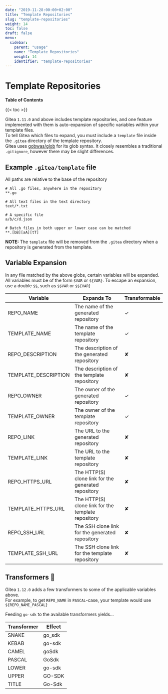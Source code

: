 ```yaml
---
date: "2019-11-28:00:00+02:00"
title: "Template Repositories"
slug: "template-repositories"
weight: 14
toc: false
draft: false
menu:
  sidebar:
    parent: "usage"
    name: "Template Repositories"
    weight: 14
    identifier: "template-repositories"
---
```


# Template Repositories

**Table of Contents**

{{< toc >}}

Gitea `1.11.0` and above includes template repositories, and one feature implemented with them is auto-expansion of specific variables within your template files.  
To tell Gitea which files to expand, you must include a `template` file inside the `.gitea` directory of the template repository.  
Gitea uses [gobwas/glob](https://github.com/gobwas/glob) for its glob syntax. It closely resembles a traditional `.gitignore`, however there may be slight differences.

## Example `.gitea/template` file

All paths are relative to the base of the repository

```gitignore
# All .go files, anywhere in the repository
**.go

# All text files in the text directory
text/*.txt

# A specific file
a/b/c/d.json

# Batch files in both upper or lower case can be matched
**.[bB][aA][tT]
```

**NOTE:** The `template` file will be removed from the `.gitea` directory when a repository is generated from the template.

## Variable Expansion

In any file matched by the above globs, certain variables will be expanded.  
All variables must be of the form `$VAR` or `${VAR}`. To escape an expansion, use a double `$$`, such as `$$VAR` or `$${VAR}`

| Variable             | Expands To                                          | Transformable |
| -------------------- | --------------------------------------------------- | ------------- |
| REPO_NAME            | The name of the generated repository                | ✓             |
| TEMPLATE_NAME        | The name of the template repository                 | ✓             |
| REPO_DESCRIPTION     | The description of the generated repository         | ✘             |
| TEMPLATE_DESCRIPTION | The description of the template repository          | ✘             |
| REPO_OWNER           | The owner of the generated repository               | ✓             |
| TEMPLATE_OWNER       | The owner of the template repository                | ✓             |
| REPO_LINK            | The URL to the generated repository                 | ✘             |
| TEMPLATE_LINK        | The URL to the template repository                  | ✘             |
| REPO_HTTPS_URL       | The HTTP(S) clone link for the generated repository | ✘             |
| TEMPLATE_HTTPS_URL   | The HTTP(S) clone link for the template repository  | ✘             |
| REPO_SSH_URL         | The SSH clone link for the generated repository     | ✘             |
| TEMPLATE_SSH_URL     | The SSH clone link for the template repository      | ✘             |

## Transformers :robot:

Gitea `1.12.0` adds a few transformers to some of the applicable variables above.  
For example, to get `REPO_NAME` in `PASCAL`-case, your template would use `${REPO_NAME_PASCAL}`

Feeding `go-sdk` to the available transformers yields...

| Transformer | Effect |
| ----------- | ------ |
| SNAKE       | go_sdk |
| KEBAB       | go-sdk |
| CAMEL       | goSdk  |
| PASCAL      | GoSdk  |
| LOWER       | go-sdk |
| UPPER       | GO-SDK |
| TITLE       | Go-Sdk |
